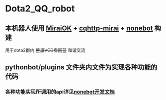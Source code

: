 # Dota2_QQ_robot
## 本机器人使用 [MiraiOK](https://github.com/LXY1226/MiraiOK) + [cqhttp-mirai](https://github.com/yyuueexxiinngg/cqhttp-mirai) + [nonebot](https://github.com/nonebot/nonebot)  构建
用于dota2群内 ~~整蛊VCD看回蓝~~ 和谐交流
## pythonbot/plugins 文件夹内文件为实现各种功能的代码
### 各种功能实现所调用的api详见[nonebot开发文档](https://docs.nonebot.dev/)
